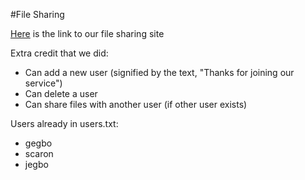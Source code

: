 #File Sharing

[Here] is the link to our file sharing site

Extra credit that we did:

- Can add a new user (signified by the text, "Thanks for joining our service")
- Can delete a user
- Can share files with another user (if other user exists)
    
Users already in users.txt:

- gegbo
- scaron
- jegbo
    
[//]: #

[Here]: <http://ec2-52-14-1-121.us-east-2.compute.amazonaws.com/login.php>